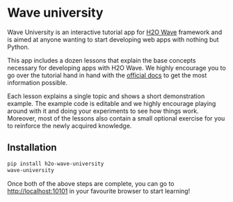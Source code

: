 # Wave university

Wave University is an interactive tutorial app for [H2O Wave](https://wave.h2o.ai/) framework and is aimed at anyone wanting to start developing web apps with nothing but Python.

This app includes a dozen lessons that explain the base concepts necessary for developing apps with H2O Wave. We highly encourage you to go over the tutorial hand in hand with the [official docs](https://wave.h2o.ai/) to get the most information possible.

Each lesson explains a single topic and shows a short demonstration example. The example code is editable and we highly encourage playing around with it and doing your experiments to see how things work. Moreover, most of the lessons also contain a small optional exercise for you to reinforce the newly acquired knowledge.

## Installation

```sh
pip install h2o-wave-university
wave-university
```

Once both of the above steps are complete, you can go to <http://localhost:10101> in your favourite browser to start learning!
